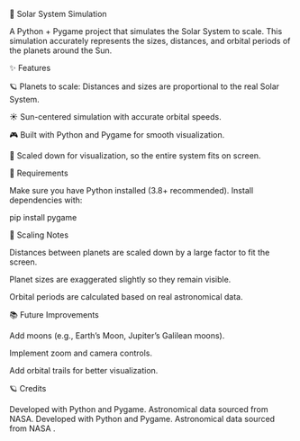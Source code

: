 🌌 Solar System Simulation

A Python + Pygame project that simulates the Solar System to scale.
This simulation accurately represents the sizes, distances, and orbital periods of the planets around the Sun.

✨ Features

🪐 Planets to scale: Distances and sizes are proportional to the real Solar System.

☀️ Sun-centered simulation with accurate orbital speeds.

🎮 Built with Python and Pygame for smooth visualization.

📏 Scaled down for visualization, so the entire system fits on screen.

🚀 Requirements

Make sure you have Python installed (3.8+ recommended).
Install dependencies with:

pip install pygame



🧮 Scaling Notes

Distances between planets are scaled down by a large factor to fit the screen.

Planet sizes are exaggerated slightly so they remain visible.

Orbital periods are calculated based on real astronomical data.


📚 Future Improvements

Add moons (e.g., Earth’s Moon, Jupiter’s Galilean moons).

Implement zoom and camera controls.

Add orbital trails for better visualization.

🪐 Credits

Developed with Python and Pygame.
Astronomical data sourced from NASA.
Developed with Python and Pygame.
Astronomical data sourced from NASA
.
